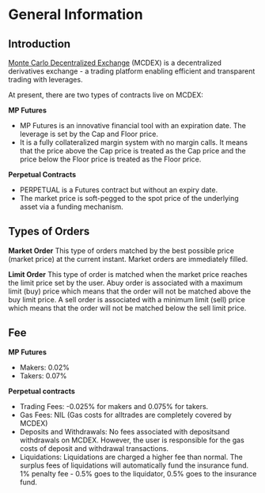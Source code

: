 # General Information

## Introduction
[Monte Carlo Decentralized Exchange](https://mcdex.io/) (MCDEX) is a decentralized derivatives exchange - a trading platform enabling efficient and transparent trading with leverages.

At present, there are two types of contracts live on MCDEX:

**MP Futures**
- MP Futures is an innovative financial tool with an expiration date. The leverage is set by the Cap and Floor price.
- It is a fully collateralized margin system with no margin calls. It means that the price above the Cap price is treated as the Cap price and the price below the Floor price is treated as the Floor price.

**Perpetual Contracts**
- PERPETUAL is a Futures contract but without an expiry date.
- The market price is soft-pegged to the spot price of the underlying asset via a funding mechanism.

## Types of Orders
**Market Order**
This type of orders matched by the best possible price (market price) at the current instant. Market orders are immediately filled.

**Limit Order**
This type of order is matched when the market price reaches the limit price set by the user. Abuy order is associated with a maximum limit (buy) price which means that the order will not be matched above the buy limit price. A sell order is associated with a minimum limit (sell) price which means that the order will not be matched below the sell limit price.

## Fee
**MP Futures**

- Makers: 0.02%
- Takers: 0.07%

**Perpetual contracts**
- Trading Fees: -0.025% for makers and 0.075% for takers.
- Gas Fees: NIL (Gas costs for alltrades are completely covered by MCDEX)
- Deposits and Withdrawals: No fees associated with depositsand withdrawals on MCDEX. However, the user is responsible for the gas costs of deposit and withdrawal transactions.
- Liquidations: Liquidations are charged a higher fee than normal. The surplus fees of liquidations will automatically fund the insurance fund. 1% penalty fee - 0.5% goes to the liquidator, 0.5% goes to the insurance fund.
